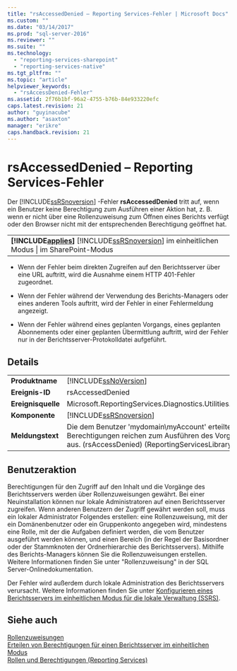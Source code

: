 ```yaml
---
title: "rsAccessedDenied – Reporting Services-Fehler | Microsoft Docs"
ms.custom: ""
ms.date: "03/14/2017"
ms.prod: "sql-server-2016"
ms.reviewer: ""
ms.suite: ""
ms.technology: 
  - "reporting-services-sharepoint"
  - "reporting-services-native"
ms.tgt_pltfrm: ""
ms.topic: "article"
helpviewer_keywords: 
  - "rsAccessDenied-Fehler"
ms.assetid: 2f76b1bf-96a2-4755-b76b-84e933220efc
caps.latest.revision: 21
author: "guyinacube"
ms.author: "asaxton"
manager: "erikre"
caps.handback.revision: 21
---
```

# rsAccessedDenied – Reporting Services-Fehler
  Der [!INCLUDE[ssRSnoversion](../../includes/ssrsnoversion-md.md)] -Fehler **rsAccessedDenied** tritt auf, wenn ein Benutzer keine Berechtigung zum Ausführen einer Aktion hat, z. B. wenn er nicht über eine Rollenzuweisung zum Öffnen eines Berichts verfügt oder den Browser nicht mit der entsprechenden Berechtigung geöffnet hat.  
  
||  
|-|  
|**[!INCLUDE[applies](../../includes/applies-md.md)]** [!INCLUDE[ssRSnoversion](../../includes/ssrsnoversion-md.md)] im einheitlichen Modus &#124; im SharePoint-Modus|  
  
-   Wenn der Fehler beim direkten Zugreifen auf den Berichtsserver über eine URL auftritt, wird die Ausnahme einem HTTP 401-Fehler zugeordnet.  
  
-   Wenn der Fehler während der Verwendung des Berichts-Managers oder eines anderen Tools auftritt, wird der Fehler in einer Fehlermeldung angezeigt.  
  
-   Wenn der Fehler während eines geplanten Vorgangs, eines geplanten Abonnements oder einer geplanten Übermittlung auftritt, wird der Fehler nur in der Berichtsserver-Protokolldatei aufgeführt.  
  
## Details  
  
|||  
|-|-|  
|**Produktname**|[!INCLUDE[ssNoVersion](../../includes/ssnoversion-md.md)]|  
|**Ereignis-ID**|rsAccessedDenied|  
|**Ereignisquelle**|Microsoft.ReportingServices.Diagnostics.Utilities.ErrorStrings|  
|**Komponente**|[!INCLUDE[ssRSnoversion](../../includes/ssrsnoversion-md.md)]|  
|**Meldungstext**|Die dem Benutzer 'mydomain\myAccount' erteilten Berechtigungen reichen zum Ausführen des Vorgangs nicht aus. (rsAccessDenied) (ReportingServicesLibrary)|  
  
## Benutzeraktion  
 Berechtigungen für den Zugriff auf den Inhalt und die Vorgänge des Berichtsservers werden über Rollenzuweisungen gewährt. Bei einer Neuinstallation können nur lokale Administratoren auf einen Berichtsserver zugreifen. Wenn anderen Benutzern der Zugriff gewährt werden soll, muss ein lokaler Administrator Folgendes erstellen: eine Rollenzuweisung, mit der ein Domänenbenutzer oder ein Gruppenkonto angegeben wird, mindestens eine Rolle, mit der die Aufgaben definiert werden, die vom Benutzer ausgeführt werden können, und einen Bereich (in der Regel der Basisordner oder der Stammknoten der Ordnerhierarchie des Berichtsservers). Mithilfe des Berichts-Managers können Sie die Rollenzuweisungen erstellen. Weitere Informationen finden Sie unter "Rollenzuweisung" in der SQL Server-Onlinedokumentation.  
  
 Der Fehler wird außerdem durch lokale Administration des Berichtsservers verursacht. Weitere Informationen finden Sie unter [Konfigurieren eines Berichtsservers im einheitlichen Modus für die lokale Verwaltung &#40;SSRS&#41;](../../reporting-services/report-server/configure-a-native-mode-report-server-for-local-administration-ssrs.md).  
  
## Siehe auch  
 [Rollenzuweisungen](../../reporting-services/security/role-assignments.md)   
 [Erteilen von Berechtigungen für einen Berichtsserver im einheitlichen Modus](../../reporting-services/security/granting-permissions-on-a-native-mode-report-server.md)   
 [Rollen und Berechtigungen &#40;Reporting Services&#41;](../../reporting-services/security/roles-and-permissions-reporting-services.md)  
  
  